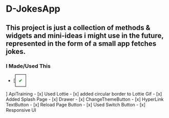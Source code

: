 # D-JokesApp

## This project is just a collection of methods & widgets and mini-ideas i might use in the future, represented in the form of a small app fetches jokes.




### I Made/Used This 
- [<div style="display: inline-block; border: 1px solid black; padding: 10px;">
  <span style="color: green;">&#10004;</span>
</div>]  ApiTraining
- [x]  Used Lottie
     - [x]  added circular border to Lottie Gif
- [x]  Added Splash Page
- [x]  Drawer 
    - [x] ChangeThemeButton
    - [x]  HyperLink TextButton
-  [x] Reload Page Button
- [x]  Used Switch Button
- [x]  Responsive UI 
          


